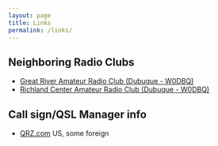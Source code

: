 ```yaml
---
layout: page
title: Links
permalink: /links/
---
```

## Neighboring Radio Clubs
- [Great River Amateur Radio Club (Dubuque - W0DBQ)](https://www.w0dbq.org/)
- [Richland Center Amateur Radio Club (Dubuque - W0DBQ)](https://www.w9pvr.org/)

## Call sign/QSL Manager info
- [QRZ.com](https://www.qrz.com/) US, some foreign
